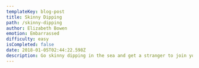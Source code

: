 ```yaml
---
templateKey: blog-post
title: Skinny Dipping
path: /skinny-dipping
author: Elizabeth Bowen
emotion: Embarrassed
difficulty: easy
isCompleted: false
date: 2018-01-05T02:44:22.598Z
description: Go skinny dipping in the sea and get a stranger to join you
---
```

